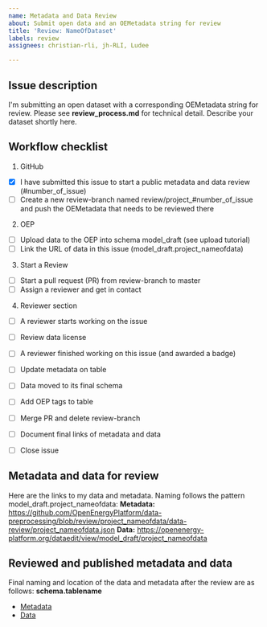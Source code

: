 ```yaml
---
name: Metadata and Data Review
about: Submit open data and an OEMetadata string for review
title: 'Review: NameOfDataset'
labels: review
assignees: christian-rli, jh-RLI, Ludee

---
```


## Issue description

I'm submitting an open dataset with a corresponding OEMetadata string for review. 
Please see **review_process.md** for technical detail.
Describe your dataset shortly here.


## Workflow checklist

1. GitHub
- [x] I have submitted this issue to start a public metadata and data review (#number_of_issue)
- [ ] Create a new review-branch named review/project_#number_of_issue and push the OEMetadata that needs to be reviewed there

2. OEP
- [ ] Upload data to the OEP into schema model_draft (see upload tutorial)
- [ ] Link the URL of data in this issue (model_draft.project_nameofdata)

3. Start a Review
- [ ] Start a pull request (PR) from review-branch to master
- [ ] Assign a reviewer and get in contact

4. Reviewer section
- [ ] A reviewer starts working on the issue
- [ ] Review data license
- [ ] A reviewer finished working on this issue (and awarded a badge)
- [ ] Update metadata on table
- [ ] Data moved to its final schema
- [ ] Add OEP tags to table
- [ ] Merge PR and delete review-branch
- [ ] Document final links of metadata and data
- [ ] Close issue


## Metadata and data for review

Here are the links to my data and metadata. Naming follows the pattern model_draft.project_nameofdata:
**Metadata:** https://github.com/OpenEnergyPlatform/data-preprocessing/blob/review/project_nameofdata/data-review/project_nameofdata.json
**Data:** https://openenergy-platform.org/dataedit/view/model_draft/project_nameofdata


## Reviewed and published metadata and data

Final naming and location of the data and metadata after the review are as follows:
**schema.tablename**
* [Metadata]()
* [Data]()
